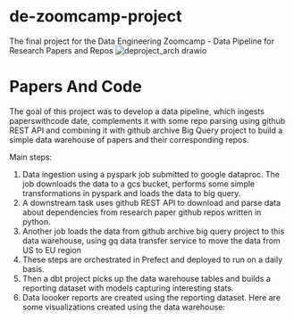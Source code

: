 # de-zoomcamp-project
The final project for the Data Engineering Zoomcamp - Data Pipeline for Research Papers and Repos
![deproject_arch drawio](https://user-images.githubusercontent.com/17692760/228347236-4e20b3c4-e422-449b-a3d3-a4fa4fe01b16.png)


# Papers And Code
The goal of this project was to develop a data pipeline, which ingests paperswithcode date, complements it with some repo parsing using github REST API
and combining it with github archive Big Query project to build a simple data warehouse of papers and their corresponding repos. 

Main steps:
1. Data ingestion using a pyspark job submitted to google dataproc. The job downloads the data to a gcs bucket, performs some simple transformations in pyspark and loads the data to big query.
2. A downstream task uses github REST API to download and parse data about dependencies from research paper github repos written in python.
3. Another job loads the data from github archive big query project to this data warehouse, using gq data transfer service to move the data from US to EU region
4. These steps are orchestrated in Prefect and deployed to run on a daily basis.
5. Then a dbt project picks up the data warehouse tables and builds a reporting dataset with models capturing interesting stats.
6. Data loooker reports are created using the reporting dataset. Here are some visualizations created using the data warehouse:

